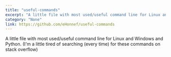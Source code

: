 ```yaml
---
title: "useful-commands"
excerpt: "A little file with most used/useful command line for Linux and Windows and Python. (I'm a little tired of searching (every time) for these commands on stack overflow) "
category: "None"
link: https://github.com/eHonnef/useful-commands
---
```


A little file with most used/useful command line for Linux and Windows and Python. (I'm a little tired of searching (every time) for these commands on stack overflow) 
